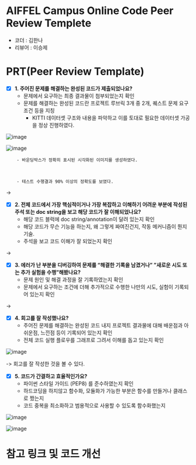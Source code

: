 # AIFFEL Campus Online Code Peer Review Templete
- 코더 : 김한나 
- 리뷰어 : 이승제



# PRT(Peer Review Template)
- [x]  **1. 주어진 문제를 해결하는 완성된 코드가 제출되었나요?**
    - 문제에서 요구하는 최종 결과물이 첨부되었는지 확인
    - 문제를 해결하는 완성된 코드란 프로젝트 루브릭 3개 중 2개, 퀘스트 문제 요구조건 등을 지칭
        - KITTI 데이터셋 구조와 내용을 파악하고 이를 토대로 필요한 데이터셋 가공을 정상 진행하였다.  
     
![image](https://github.com/khnhar/ipel/assets/85716670/872fef3f-c1f3-4d61-a0ac-d0b6a9fcbc52)

![image](https://github.com/khnhar/ipel/assets/85716670/3198a2f3-36c4-48b3-af3f-d7361f1d3fdf)

        - 바운딩박스가 정확히 표시된 시각화된 이미지를 생성하였다.  



        - 테스트 수행결과 90% 이상의 정확도를 보였다.  
     
-> 
    
- [x]  **2. 전체 코드에서 가장 핵심적이거나 가장 복잡하고 이해하기 어려운 부분에 작성된 
주석 또는 doc string을 보고 해당 코드가 잘 이해되었나요?**
    - 해당 코드 블럭에 doc string/annotation이 달려 있는지 확인
    - 해당 코드가 무슨 기능을 하는지, 왜 그렇게 짜여진건지, 작동 메커니즘이 뭔지 기술.
    - 주석을 보고 코드 이해가 잘 되었는지 확인  



->
        
- [x]  **3. 에러가 난 부분을 디버깅하여 문제를 “해결한 기록을 남겼거나” 
”새로운 시도 또는 추가 실험을 수행”해봤나요?**
    - 문제 원인 및 해결 과정을 잘 기록하였는지 확인
    - 문제에서 요구하는 조건에 더해 추가적으로 수행한 나만의 시도, 실험이 기록되어 있는지 확인  
     
-> 
     

- [x]  **4. 회고를 잘 작성했나요?**
    - 주어진 문제를 해결하는 완성된 코드 내지 프로젝트 결과물에 대해 배운점과 아쉬운점, 느낀점 등이 기록되어 있는지 확인
    - 전체 코드 실행 플로우를 그래프로 그려서 이해를 돕고 있는지 확인
     
![image](https://github.com/khnhar/ipel/assets/85716670/49ca0604-5923-4b10-95ca-a2dd7179a853)

-> 회고를 잘 작성한 것을 볼 수 있다.
        
- [x]  **5. 코드가 간결하고 효율적인가요?**
    - 파이썬 스타일 가이드 (PEP8) 를 준수하였는지 확인
    - 하드코딩을 하지않고 함수화, 모듈화가 가능한 부분은 함수를 만들거나 클래스로 짰는지
    - 코드 중복을 최소화하고 범용적으로 사용할 수 있도록 함수화했는지  

![image](https://github.com/khnhar/ipel/assets/85716670/3c77fbfe-022e-4d5c-8258-c94dcfda51b8)

![image](https://github.com/khnhar/ipel/assets/85716670/f6105106-7c9a-42cb-b131-527b8340ba84)


# 참고 링크 및 코드 개선

